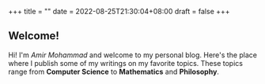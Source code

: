 +++
title =  ""
date = 2022-08-25T21:30:04+08:00
draft = false
+++

## Welcome! 

Hi! I'm *Amir Mohammad* and welcome to my personal blog. Here's the place where I publish some of my writings on my favorite topics. 
These topics range from **Computer Science** to **Mathematics** and **Philosophy**.
